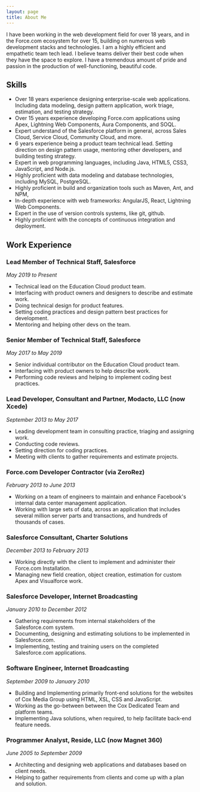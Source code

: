 ```yaml
---
layout: page
title: About Me
---
```


I have been working in the web development field for over 18 years, and in the Force.com ecosystem for over 15, building on numerous web development stacks and technologies. I am a highly efficient and empathetic team tech lead. I believe teams deliver their best code when they have the space to explore. I have a tremendous amount of pride and passion in the production of well-functioning, beautiful code.

## Skills

- Over 18 years experience designing enterprise-scale web applications. Including data modeling, design pattern application, work triage, estimation, and testing strategy. 
- Over 15 years experience developing Force.com applications using Apex, Lightning Web Components, Aura Components, and SOQL.
- Expert understand of the Salesforce platform in general, across Sales Cloud, Service Cloud, Community Cloud, and more.
- 6 years experience being a product team technical lead. Setting direction on design pattern usage, mentoring other developers, and building testing strategy.
- Expert in web programming languages, including Java, HTML5, CSS3, JavaScript, and Node.js.
- Highly proficient with data modeling and database technologies, including MySQL, PostgreSQL.
- Highly proficient in build and organization tools such as Maven, Ant, and NPM, 
- In-depth experience with web frameworks: AngularJS, React, Lightning Web Components.
- Expert in the use of version controls systems, like git, github.
- Highly proficient with the concepts of continuous integration and deployment.

## Work Experience

### Lead Member of Technical Staff, Salesforce
*May 2019 to Present*

- Technical lead on the Education Cloud product team.
- Interfacing with product owners and designers to describe and estimate work.
- Doing technical design for product features.
- Setting coding practices and design pattern best practices for development.
- Mentoring and helping other devs on the team.

### Senior Member of Technical Staff, Salesforce
*May 2017 to May 2019*

- Senior individual contributor on the Education Cloud product team.
- Interfacing with product owners to help describe work.
- Performing code reviews and helping to implement coding best practices.

### Lead Developer, Consultant and Partner, Modacto, LLC (now Xcede)
*September 2013 to May 2017*

- Leading development team in consulting practice, triaging and assigning work.
- Conducting code reviews.
- Setting direction for coding practices.
- Meeting with clients to gather requirements and estimate projects.

### Force.com Developer Contractor (via ZeroRez)
*February 2013 to June 2013*

- Working on a team of engineers to maintain and enhance Facebook's internal data center management application.
- Working with large sets of data, across an application that includes several million server parts and transactions, and hundreds of thousands of cases.

### Salesforce Consultant, Charter Solutions
*December 2013 to February 2013*

- Working directly with the client to implement and administer their Force.com Installation.
- Managing new field creation, object creation, estimation for custom Apex and Visualforce work.

### Salesforce Developer, Internet Broadcasting
*January 2010 to December 2012*

- Gathering requirements from internal stakeholders of the Salesforce.com system.
- Documenting, designing and estimating solutions to be implemented in Salesforce.com.
- Implementing, testing and training users on the completed Salesforce.com applications.

### Software Engineer, Internet Broadcasting
*September 2009 to January 2010*

- Building and Implementing primarily front-end solutions for the websites of Cox Media Group using HTML, XSL, CSS and JavaScript.
- Working as the go-between between the Cox Dedicated Team and platform teams.
- Implementing Java solutions, when required, to help facilitate back-end feature needs.

### Programmer Analyst, Reside, LLC (now Magnet 360)
*June 2005 to September 2009*

- Architecting and designing web applications and databases based on client needs.
- Helping to gather requirements from clients and come up with a plan and solution.
